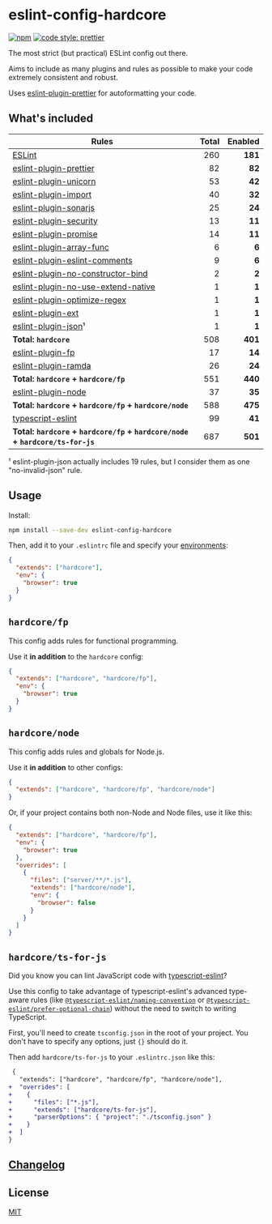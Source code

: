 # eslint-config-hardcore

[![npm](https://img.shields.io/npm/v/eslint-config-hardcore?style=flat-square)](https://www.npmjs.com/package/eslint-config-hardcore)
[![code style: prettier](https://img.shields.io/badge/code_style-prettier-ff69b4.svg?style=flat-square)](https://github.com/prettier/prettier)

The most strict (but practical) ESLint config out there.

Aims to include as many plugins and rules as possible to make your code
extremely consistent and robust.

Uses
[eslint-plugin-prettier](https://github.com/prettier/eslint-plugin-prettier) for
autoformatting your code.

## What's included

| Rules                                                                                                     | Total | Enabled |
| --------------------------------------------------------------------------------------------------------- | ----: | ------: |
| [ESLint](https://eslint.org/docs/rules/)                                                                  |   260 | **181** |
| [eslint-plugin-prettier](https://github.com/prettier/eslint-plugin-prettier)                              |    82 |  **82** |
| [eslint-plugin-unicorn](https://github.com/sindresorhus/eslint-plugin-unicorn)                            |    53 |  **42** |
| [eslint-plugin-import](https://github.com/benmosher/eslint-plugin-import)                                 |    40 |  **32** |
| [eslint-plugin-sonarjs](https://github.com/SonarSource/eslint-plugin-sonarjs)                             |    25 |  **24** |
| [eslint-plugin-security](https://github.com/nodesecurity/eslint-plugin-security)                          |    13 |  **11** |
| [eslint-plugin-promise](https://github.com/xjamundx/eslint-plugin-promise)                                |    14 |  **11** |
| [eslint-plugin-array-func](https://github.com/freaktechnik/eslint-plugin-array-func)                      |     6 |   **6** |
| [eslint-plugin-eslint-comments](https://github.com/mysticatea/eslint-plugin-eslint-comments)              |     9 |   **6** |
| [eslint-plugin-no-constructor-bind](https://github.com/markalfred/eslint-plugin-no-constructor-bind)      |     2 |   **2** |
| [eslint-plugin-no-use-extend-native](https://github.com/dustinspecker/eslint-plugin-no-use-extend-native) |     1 |   **1** |
| [eslint-plugin-optimize-regex](https://github.com/BrainMaestro/eslint-plugin-optimize-regex)              |     1 |   **1** |
| [eslint-plugin-ext](https://github.com/jiangfengming/eslint-plugin-ext)                                   |     1 |   **1** |
| [eslint-plugin-json](https://github.com/azeemba/eslint-plugin-json)¹                                      |     1 |   **1** |
| **Total: `hardcore`**                                                                                     |   508 | **401** |
| [eslint-plugin-fp](https://github.com/jfmengels/eslint-plugin-fp)                                         |    17 |  **14** |
| [eslint-plugin-ramda](https://github.com/ramda/eslint-plugin-ramda)                                       |    26 |  **24** |
| **Total: `hardcore` + `hardcore/fp`**                                                                     |   551 | **440** |
| [eslint-plugin-node](https://github.com/mysticatea/eslint-plugin-node)                                    |    37 |  **35** |
| **Total: `hardcore` + `hardcore/fp` + `hardcore/node`**                                                   |   588 | **475** |
| [typescript-eslint](https://github.com/typescript-eslint/typescript-eslint)                               |    99 |  **41** |
| **Total: `hardcore` + `hardcore/fp` + `hardcore/node` + `hardcore/ts-for-js`**                            |   687 | **501** |

¹ eslint-plugin-json actually includes 19 rules, but I consider them as one
"no-invalid-json" rule.

## Usage

Install:

```sh
npm install --save-dev eslint-config-hardcore
```

Then, add it to your `.eslintrc` file and specify your
[environments](https://eslint.org/docs/user-guide/configuring#specifying-environments):

```json
{
  "extends": ["hardcore"],
  "env": {
    "browser": true
  }
}
```

## `hardcore/fp`

This config adds rules for functional programming.

Use it **in addition** to the `hardcore` config:

```json
{
  "extends": ["hardcore", "hardcore/fp"],
  "env": {
    "browser": true
  }
}
```

## `hardcore/node`

This config adds rules and globals for Node.js.

Use it **in addition** to other configs:

```json
{
  "extends": ["hardcore", "hardcore/fp", "hardcore/node"]
}
```

Or, if your project contains both non-Node and Node files, use it like this:

```json
{
  "extends": ["hardcore", "hardcore/fp"],
  "env": {
    "browser": true
  },
  "overrides": [
    {
      "files": ["server/**/*.js"],
      "extends": ["hardcore/node"],
      "env": {
        "browser": false
      }
    }
  ]
}
```

## `hardcore/ts-for-js`

Did you know you can lint JavaScript code with
[typescript-eslint](https://github.com/typescript-eslint/typescript-eslint)?

Use this config to take advantage of typescript-eslint's advanced type-aware
rules (like
[`@typescript-eslint/naming-convention`](https://github.com/typescript-eslint/typescript-eslint/blob/master/packages/eslint-plugin/docs/rules/naming-convention.md)
or
[`@typescript-eslint/prefer-optional-chain`](https://github.com/typescript-eslint/typescript-eslint/blob/master/packages/eslint-plugin/docs/rules/prefer-optional-chain.md))
without the need to switch to writing TypeScript.

First, you'll need to create `tsconfig.json` in the root of your project. You
don't have to specify any options, just `{}` should do it.

Then add `hardcore/ts-for-js` to your `.eslintrc.json` like this:

```diff
 {
   "extends": ["hardcore", "hardcore/fp", "hardcore/node"],
+  "overrides": [
+    {
+      "files": ["*.js"],
+      "extends": ["hardcore/ts-for-js"],
+      "parserOptions": { "project": "./tsconfig.json" }
+    }
+  ]
}
```

## [Changelog](https://github.com/EvgenyOrekhov/eslint-config-hardcore/releases)

## License

[MIT](LICENSE)
